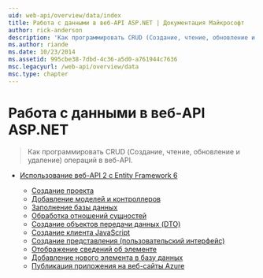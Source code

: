 ```yaml
---
uid: web-api/overview/data/index
title: Работа с данными в веб-API ASP.NET | Документация Майкрософт
author: rick-anderson
description: 'Как программировать CRUD (Создание, чтение, обновление и удаление) операций в веб-API.'
ms.author: riande
ms.date: 10/23/2014
ms.assetid: 995cbe38-7dbd-4c36-a5d0-a761944c7636
msc.legacyurl: /web-api/overview/data
msc.type: chapter
---
```

<a name="working-with-data-in-aspnet-web-api"></a>Работа с данными в веб-API ASP.NET
====================
> Как программировать CRUD (Создание, чтение, обновление и удаление) операций в веб-API.


- [Использование веб-API 2 с Entity Framework 6](using-web-api-with-entity-framework/index.md)

    - [Создание проекта](using-web-api-with-entity-framework/part-1.md)
    - [Добавление моделей и контроллеров](using-web-api-with-entity-framework/part-2.md)
    - [Заполнение базы данных](using-web-api-with-entity-framework/part-3.md)
    - [Обработка отношений сущностей](using-web-api-with-entity-framework/part-4.md)
    - [Создание объектов передачи данных (DTO)](using-web-api-with-entity-framework/part-5.md)
    - [Создание клиента JavaScript](using-web-api-with-entity-framework/part-6.md)
    - [Создание представления (пользовательский интерфейс)](using-web-api-with-entity-framework/part-7.md)
    - [Отображение сведений об элементе](using-web-api-with-entity-framework/part-8.md)
    - [Добавление нового элемента в базу данных](using-web-api-with-entity-framework/part-9.md)
    - [Публикация приложения на веб-сайты Azure](using-web-api-with-entity-framework/part-10.md)
